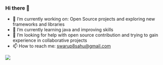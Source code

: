 ### Hi there 👋
<!--**swarupsahu08/swarupsahu08** is a ✨ _special_ ✨ repository because its `README.md` (this file) appears on your GitHub profile. -->

- 🔭 I’m currently working on: Open Source projects and exploring new frameworks and libraries
- 🌱 I’m currently learning java and improving skills
- 🤔 I’m looking for help with open source contribution and trying to gain experience in collaborative projects
- 📫 How to reach me: swarup8sahu@gmail.com

<img src="https://holopin.me/swarup08">
